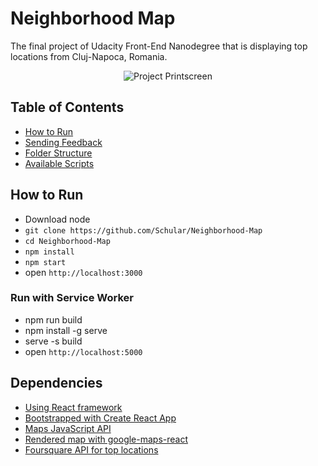 # Neighborhood Map
The final project of Udacity Front-End Nanodegree that is displaying top locations from Cluj-Napoca, Romania.

<div style="text-align:center"><img src ="https://preview.ibb.co/fp00Fz/PROJECT.png" alt="Project Printscreen"/></div>

## Table of Contents

- [How to Run](#how-to-run)
- [Sending Feedback](#sending-feedback)
- [Folder Structure](#folder-structure)
- [Available Scripts](#available-scripts)

## How to Run
* Download node
* `git clone https://github.com/Schular/Neighborhood-Map`
* `cd Neighborhood-Map`
* `npm install`
* `npm start`
* open `http://localhost:3000`

### Run with Service Worker
* npm run build
* npm install -g serve
* serve -s build
* open `http://localhost:5000`

## Dependencies
* [Using React framework](https://reactjs.org/)
* [Bootstrapped with Create React App](https://github.com/facebook/create-react-app)
* [Maps JavaScript API](https://developers.google.com/maps/documentation/javascript/tutorial)
* [Rendered map with google-maps-react](https://github.com/fullstackreact/google-maps-react)
* [Foursquare API for top locations](https://foursquare.com/)
